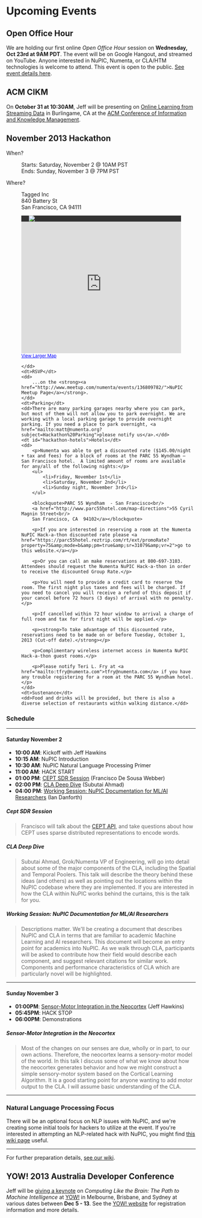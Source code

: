 
# Upcoming Events

## Open Office Hour

We are holding our first online _Open Office Hour_ session on **Wednesday, Oct 23rd at 9AM PDT**. The event will be on Google Hangout, and streamed on YouTube. Anyone interested in NuPIC, Numenta, or CLA/HTM technologies is welcome to attend. This event is open to the public. [See event details here](https://plus.google.com/b/100642636108337517466/events/c2pt64fid2niuso3r4mp5n7u9os).


## ACM CIKM

On **October 31 at 10:30AM**, Jeff will be presenting on [Online Learning from Streaming Data](http://www.cikm2013.org/industry.php#jeff) in Burlingame, CA at the [ACM Conference of Information and Knowledge Management](http://www.cikm2013.org/).


## November 2013 Hackathon

<dl class="events">
    <dt>When?</dt>
    <dd>
        <p>Starts: Saturday, November 2 @ 10AM PST<br/>
        Ends: Sunday, November 3 @ 7PM PST</p>
    </dd>
    <dt>Where?</dt>
    <dd>
        <p> 
            Tagged Inc<br/>
            840 Battery St<br/>
            San Francisco, CA 94111
        </p>
        <div style="background:#333;width:405px;padding-left: 20px">
            <a href="http://about.tagged.com/"><img src="{{ site.baseurl }}/images/tagged_logo.png"/></a>
        </div>
        <iframe width="425" height="350" frameborder="0" scrolling="no" marginheight="0" marginwidth="0" src="https://maps.google.com/maps?f=q&amp;source=s_q&amp;hl=en&amp;geocode=&amp;q=Vallejo+St+and+Battery+St,+San+Francisco,+CA&amp;aq=&amp;sll=37.799277,-122.400591&amp;sspn=0.003514,0.006968&amp;ie=UTF8&amp;hq=&amp;hnear=Battery+St+%26+Vallejo+St,+San+Francisco,+California+94111&amp;ll=37.799554,-122.401281&amp;spn=0.001757,0.003484&amp;t=m&amp;z=14&amp;iwloc=A&amp;output=embed">
        </iframe>
        <br />
        <small><a href="https://maps.google.com/maps?f=q&amp;source=embed&amp;hl=en&amp;geocode=&amp;q=Vallejo+St+and+Battery+St,+San+Francisco,+CA&amp;aq=&amp;sll=37.799277,-122.400591&amp;sspn=0.003514,0.006968&amp;ie=UTF8&amp;hq=&amp;hnear=Battery+St+%26+Vallejo+St,+San+Francisco,+California+94111&amp;ll=37.799554,-122.401281&amp;spn=0.001757,0.003484&amp;t=m&amp;z=14&amp;iwloc=A" style="color:#0000FF;text-align:left">View Larger Map</a>
        </small>

    </dd>
    <dt>RSVP</dt>
    <dd>
        ...on the <strong><a href="http://www.meetup.com/numenta/events/136809782/">NuPIC Meetup Page</a></strong>.
    </dd>
    <dt>Parking</dt>
    <dd>There are many parking garages nearby where you can park, but most of them will not allow you to park overnight. We are working with a local parking garage to provide overnight parking. If you need a place to park overnight, <a href="mailto:matt@numenta.org?subject=Hackathon%20Parking">please notify us</a>.</dd>
    <dt id="hackathon-hotels">Hotels</dt>
    <dd>
        <p>Numenta was able to get a discounted rate ($145.00/night + tax and fees) for a block of rooms at the PARC 55 Wyndham – San Francisco hotel.  A limited amount of rooms are available for any/all of the following nights:</p>
        <ul>
            <li>Friday, November 1st</li>
            <li>Saturday, November 2nd</li>
            <li>Sunday night, November 3rd</li>
        </ul>
        
        <blockquote>PARC 55 Wyndham  - San Francisco<br/>
        <a href="http://www.parc55hotel.com/map-directions">55 Cyril Magnin Street<br/>
        San Francisco, CA  94102</a></blockquote>

        <p>If you are interested in reserving a room at the Numenta NuPIC Hack-a-thon discounted rate please <a href="https://parc55hotel.reztrip.com/rt/ext/promoRate?property=75&amp;mode=b&amp;pm=true&amp;sr=31079&amp;vr=2">go to this website.</a></p>

        <p>Or you can call an make reservations at 800-697-3103. Attendees should request the Numenta NuPIC Hack-a-thon in order to receive the discounted Group Rate.</p>

        <p>You will need to provide a credit card to reserve the room. The first night plus taxes and fees will be charged. If you need to cancel you will receive a refund of this deposit if your cancel before 72 hours (3 days) of arrival with no penalty.</p>

        <p>If cancelled within 72 hour window to arrival a charge of full room and tax for first night will be applied.</p>
         
        <p><strong>To take advantage of this discounted rate, reservations need to be made on or before Tuesday, October 1, 2013 (Cut-off date).</strong></p>
        
        <p>Complimentary wireless internet access in Numenta NuPIC Hack-a-thon guest rooms.</p>
         
        <p>Please notify Teri L. Fry at <a href="mailto:tfry@numenta.com">tfry@numenta.com</a> if you have any trouble registering for a room at the PARC 55 Wyndham hotel.</p>
    </dd>
    <dt>Sustenance</dt>
    <dd>Food and drinks will be provided, but there is also a diverse selection of restaurants within walking distance.</dd>
</dl>

### Schedule

* * *

#### Saturday November 2

- **10:00 AM**: Kickoff with Jeff Hawkins
- **10:15 AM**: NuPIC Introduction
- **10:30 AM**: NuPIC Natural Language Processing Primer
- **11:00 AM**: HACK START
- **01:00 PM**: [CEPT SDR Session](#cept_sdr_session) (Francisco De Sousa Webber)
- **02:00 PM**: [CLA Deep Dive](#cla_deep_dive) (Subutai Ahmad)
- **04:00 PM**: [Working Session: NuPIC Documentation for ML/AI Researchers](#working_session_nupic_documentation_for_mlai_researchers) (Ian Danforth)

##### Cept SDR Session

> Francisco will talk about the [CEPT API](http://cept.3scale.net), and take questions about how CEPT uses sparse distributed representations to encode words.

##### CLA Deep Dive

> Subutai Ahmad, Grok/Numenta VP of Engineering, will go into detail about some of the major components of the CLA, including the Spatial and Temporal Poolers. This talk will describe the theory behind these ideas (and others) as well as pointing out the locations within the NuPIC codebase where they are implemented. If you are interested in how the CLA within NuPIC works behind the curtains, this is the talk for you.

##### Working Session: NuPIC Documentation for ML/AI Researchers

> Descriptions matter. We'll be creating a document that describes NuPIC and CLA in terms that are familiar to academic Machine Learning and AI researchers. This document will become an entry point for academics into NuPIC. As we walk through CLA, participants will be asked to contribute how their field would describe each component, and suggest relevant citations for similar work. Components and performance characteristics of CLA which are particularly novel will be highlighted.

* * *

#### Sunday November 3
- **01:00PM**: [Sensor-Motor Integration in the Neocortex](#sensormotor_integration_in_the_neocortex) (Jeff Hawkins)
- **05:45PM**: HACK STOP
- **06:00PM**: Demonstrations

##### Sensor-Motor Integration in the Neocortex

> Most of the changes on our senses are due, wholly or in part, to our own actions.  Therefore, the neocortex learns a sensory-motor model of the world.  In this talk I discuss some of what we know about how the neocortex generates behavior and how we might construct a simple sensory-motor system based on the Cortical Learning Algorithm.  It is a good starting point for anyone wanting to add motor output to the CLA.  I will assume basic understanding of the CLA.

* * *

### Natural Language Processing Focus

There will be an optional focus on NLP issues with NuPIC, and we're creating some initial tools for hackers to utilize at the event. If you're interested in attempting an NLP-related hack with NuPIC, you might find [this wiki page](https://github.com/numenta/nupic/wiki/Natural-Language-Processing) useful.

* * * 

For further preparation details, [see our wiki](https://github.com/numenta/nupic/wiki/Nov-2013-Hackathon-Preparation).


## YOW! 2013 Australia Developer Conference

Jeff will be [giving a keynote](http://a.confui.com/public/conferences/517fce8207933939cd000001/locations/517fce8207933939cd000002/speakers/51b468804bedc23264000006?framehost=http://yowconference.com.au) on _Computing Like the Brain: The Path to Machine Intelligence_ at [YOW!](http://yowconference.com.au/) in Melbourne, Brisbane, and Sydney at various dates between **Dec 5 - 13**. See the [YOW! website](http://yowconference.com.au/) for registration information and more details. 